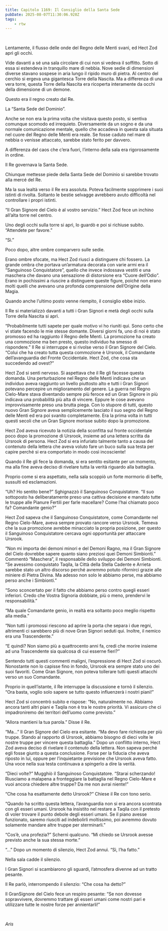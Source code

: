 ```yaml
---
title: Capitolo 1169: Il Consiglio della Santa Sede
pubDate: 2025-08-07T11:30:06.928Z
tags:
    - rtw
---
```



&nbsp;


Lentamente, il flusso delle onde del Regno delle Menti svanì, ed Hect Zod aprì gli occhi.


Vide davanti a sé una sala circolare di cui non si vedeva il soffitto. Sotto di essa si estendeva in tranquillo mare di nebbia. Nove sedie di dimensioni diverse stavano sospese in aria lungo il ripido muro di pietra. Al centro del cerchio si ergeva una gigantesca Torre della Nascita. Ma a differenza di una vera torre, questa Torre della Nascita era ricoperta interamente da occhi della dimensione di un demone.


Questo era il regno creato dal Re.


La “Santa Sede del Dominio”.


Anche se non era la prima volta che visitava questo posto, si sentiva comunque scomodo ed irrequieto. Diversamente da un sogno e da una normale comunicazione mentale, quello che accadeva in questa sala situata nel cuore del Regno delle Menti era reale. Se fosse caduto nel mare di nebbia o venisse attaccato, sarebbe stato ferito per davvero.


A differenza del caos che c’era fuori, l’interno della sala era rigorosamente in ordine.


Il Re governava la Santa Sede.


Chiunque mettesse piede della Santa Sede del Dominio si sarebbe trovato alla mercé del Re.


Ma la sua lealtà verso il Re era assoluta. Poteva facilmente sopprimere i suoi istinti di rivolta. Soltanto le bestie selvagge avrebbero avuto difficoltà nel controllare i propri istinti.


“Il Gran Signore del Cielo è al vostro servizio.” Hect Zod fece un inchino all’alta torre nel centro.


Uno degli occhi sulla torre si aprì, lo guardò e poi si richiuse subito. “Attendete per favore.”


“Sì.”


Poco dopo, altre ombre comparvero sulle sedie.


Erano ombre sfocate, ma Hect Zod riuscì a distinguere chi fossero. La grande ombra che portava un’armatura decorata con varie armi era il “Sanguinoso Conquistatore”, quello che invece indossava vestiti e una maschera che davano una sensazione di distorsione era “Cuore dell’Odio”. Erano in pochissimi a riuscire a distinguere queste figure, poiché non erano molti quelli che avevano una profonda comprensione dell’Origine della Magia.


Quando anche l’ultimo posto venne riempito, il consiglio ebbe inizio.


Il Re si materializzò davanti a tutti i Gran Signori e metà degli occhi sulla Torre della Nascita si aprì.


“Probabilmente tutti sapete per quale motivo vi ho riuniti qui. Sono certo che vi stiate facendo le mie stesse domante. Diversi giorni fa, uno di noi è stato promosso ed ha raggiunto il Regno delle Menti. La promozione ha creato una commozione ma ben presto, questo individuo ha smesso di rispondere.” Il Re si interruppe e si rivolse verso il Gran Signore del Cielo. “Colui che ha creato tutta questa commozione è Ursrook, il Comandante dell’avanguardia del Fronte Occidentale. Hect Zod, che cosa sta succedendo ad ovest?”


Hect Zod si sentì nervoso. Si aspettava che il Re gli facesse questa domanda. Una perturbazione nel Regno delle Menti indicava che un individuo aveva raggiunto un livello piuttosto alto e tutti i Gran Signori potevano percepire un miglioramento del genere. La guerra nel Regno Cielo-Mare stava diventando sempre più feroce ed un Gran Signore in più indicava una probabilità più alta di vincere. Eppure le cose avevano improvvisamente preso una brutta piega. Con lo stupore di tutti, questo nuovo Gran Signore aveva semplicemente lasciato il suo segno del Regno delle Menti ed era poi svanito completamente. Era la prima volta in tutti questi secoli che un Gran Signore morisse subito dopo la promozione.


Hect Zod aveva ricevuto la notizia della sconfitta sul fronte occidentale poco dopo la promozione di Ursrook, insieme ad una lettera scritta da Ursrook di persona. Hect Zod si era infuriato talmente tanto a causa del contenuto della lettera che aveva voluto fare un buco sulla sua testa per capire perché si era comportato in modo così incosciente!


Quando il Re gli fece la domanda, si era sentito esitante per un momento, ma alla fine aveva deciso di rivelare tutta la verità riguardo alla battaglia.


Proprio come si era aspettato, nella sala scoppiò un forte mormorio di beffe, sussulti ed esclamazioni.


“Uh? Ho sentito bene?” Sghignazzò il Sanguinoso Conquistatore. “Il suo sottoposto ha deliberatamente preso una cattiva decisione e mandato tutte le truppe alle Pianure Fertili per farle macellare? Come l’hai chiamato poco fa? Comandante genio?”


Hect Zod sapeva che il Sanguinoso Conquistatore, come Comandante nel Regno Cielo-Mare, aveva sempre provato rancore verso Ursrook. Temeva che la sua promozione avrebbe minacciato la propria posizione, per questo il Sanguinoso Conquistatore cercava ogni opportunità per attaccare Ursrook.


“Non mi importa dei demoni minori e del Demoni Ragno, ma il Gran Signore del Cielo dovrebbe sapere quanto siano preziosi quei Demoni Simbionti.” Commentò “Maschera”, il responsabile dello sviluppo dei Demoni Simbionti. “Se avessimo conquistato Taqila, la Città della Stella Cadente e Arrieta sarebbe stato un altro discorso perché avremmo potuto rifornirci grazie alle miniere di Pietra Divina. Ma adesso non solo le abbiamo perse, ma abbiamo perso anche i Simbionti.”


“Sono sconcertato per il fatto che abbiamo perso contro quegli esseri inferiori. Credo che Vostra Signoria dobbiate, più o meno, prendervi le responsabilità.”


“Ma quale Comandante genio, in realtà era soltanto poco meglio rispetto alla media.”


“Non tutti i promossi riescono ad aprire la porta che separa i due regni, altrimenti ci sarebbero più di nove Gran Signori seduti qui. Inoltre, il nemico era una Trascendente.”


“E quindi? Non siamo più a quattrocento anni fa, credi che morire insieme ad una Trascendente sia qualcosa di cui esserne fieri?”


Sentendo tutti questi commenti maligni, l’espressione di Hect Zod si oscurò. Nonostante non lo capisse fino in fondo, Ursrook era sempre stato uno dei suoi favoriti. Come Gran Signore, non poteva tollerare tutti questi attacchi verso un suo Comandante.


Proprio in quell’istante, il Re interruppe la discussione e tornò il silenzio. “Ora basta, voglio solo sapere se tutto questo influenzerà i nostri piani!”


Hect Zod si concentrò subito e rispose: “No, naturalmente no. Abbiamo ancora tanti altri piani e Taqila non è tra le nostre priorità. Vi assicuro che ci impadroniremo dei territori dell’uomo come previsto.”


“Allora mantieni la tua parola.” Disse il Re.


“Ma...” Il Gran Signore del Cielo era esitante. “Ma devo fare richiesta per più truppe. Stando al rapporto di Ursrook, abbiamo bisogno di dieci volte le nostre truppe per vincere questa battaglia.” Dopo un conflitto interno, Hect Zod aveva deciso di rivelare il contenuto della lettera. Non sapeva perché egli fosse giunto a questa conclusione. Forse per la fiducia che aveva riposto in lui, oppure per l’inquietante previsione che Ursrook aveva fatto. Una voce nella sua testa continuava a spingerlo a dire la verità.


“Dieci volte?” Mugghiò il Sanguinoso Conquistatore. “Starai scherzando! Riusciamo a malapena a fronteggiare la battaglia nel Regno Cielo-Mare e vuoi ancora chiedere altre truppe? Da me non avrai niente!”


“Che cosa ha esattamente detto Ursrook?” Chiese il Re con tono serio.


“Quando ha scritto questa lettera, l’avanguardia non si era ancora scontrata con gli esseri umani. Ursrook ha insistito nel restare a Taqila con il pretesto di voler trovare il punto debole degli esseri umani. Se il piano avesse funzionato, saremo riusciti ad indebolirli moltissimo, poi avremmo dovuto solamente mandare altre truppe per sterminarli.”


“Cos’è, una profezia?” Schernì qualcuno. “Mi chiedo se Ursrook avesse previsto anche la sua stessa morte.”


“...” Dopo un momento di silenzio, Hect Zod annuì. “Sì, l’ha fatto.”


Nella sala cadde il silenzio.


I Gran Signori si scambiarono gli sguardi, l’atmosfera divenne ad un tratto pesante.


Il Re parlò, interrompendo il silenzio: “Che cosa ha detto?”


Il GranSignore del Cielo fece un respiro pesante: “Se non dovesse sopravvivere, dovremmo trattare gli esseri umani come nostri pari e utilizzare tutte le nostre forze per annientarli!”


&nbsp;


<em>Aris</em>
                                


                                



